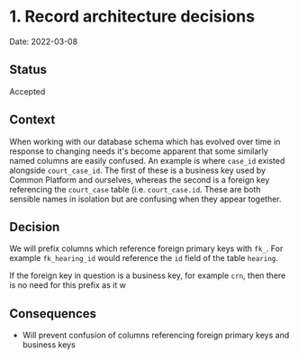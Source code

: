 # 1. Record architecture decisions

Date: 2022-03-08

## Status

Accepted

## Context

When working with our database schema which has evolved over time in response to changing needs it's become apparent that some similarly named columns are easily confused. An example is where `case_id` existed alongside `court_case_id`. The first of these is a business key used by Common Platform and ourselves, whereas the second is a foreign key referencing the `court_case` table (i.e. `court_case.id`. These are both sensible names in isolation but are confusing when they appear together.  

## Decision

We will prefix columns which reference foreign primary keys with `fk_`. For example `fk_hearing_id` would reference the `id` field of the table `hearing`.

If the foreign key in question is a business key, for example `crn`, then there is no need for this prefix as it w

## Consequences

- Will prevent confusion of columns referencing foreign primary keys and business keys
